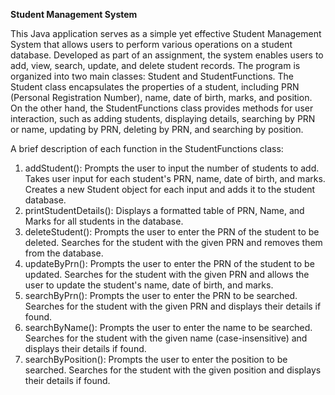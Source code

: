**Student Management System**

This Java application serves as a simple yet effective Student Management System that allows users to perform various operations on a student database. 
Developed as part of an assignment, the system enables users to add, view, search, update, and delete student records. 
The program is organized into two main classes: Student and StudentFunctions. 
The Student class encapsulates the properties of a student, including PRN (Personal Registration Number), name, date of birth, marks, and position. 
On the other hand, the StudentFunctions class provides methods for user interaction, such as adding students, displaying details, searching by PRN or name, updating by PRN, deleting by PRN, and searching by position.

A brief description of each function in the StudentFunctions class:

1. addStudent():
  Prompts the user to input the number of students to add.
  Takes user input for each student's PRN, name, date of birth, and marks.
  Creates a new Student object for each input and adds it to the student database.
2. printStudentDetails():
  Displays a formatted table of PRN, Name, and Marks for all students in the database.
3. deleteStudent():
  Prompts the user to enter the PRN of the student to be deleted.
  Searches for the student with the given PRN and removes them from the database.
4. updateByPrn():
  Prompts the user to enter the PRN of the student to be updated.
  Searches for the student with the given PRN and allows the user to update the student's name, date of birth, and marks.
5. searchByPrn():
  Prompts the user to enter the PRN to be searched.
  Searches for the student with the given PRN and displays their details if found.
6. searchByName():
  Prompts the user to enter the name to be searched.
  Searches for the student with the given name (case-insensitive) and displays their details if found.
7. searchByPosition():
  Prompts the user to enter the position to be searched.
  Searches for the student with the given position and displays their details if found.
